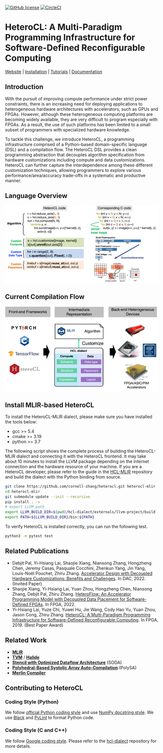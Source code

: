 <!--- Copyright HeteroCL authors. All Rights Reserved. -->
<!--- SPDX-License-Identifier: Apache-2.0  -->

[![GitHub license](https://dmlc.github.io/img/apache2.svg)](./LICENSE)
[![CircleCI](https://circleci.com/gh/cornell-zhang/heterocl/tree/main.svg?style=svg&circle-token=2b5ee9faf30b94aac41b61032d03e4654a65079d)](https://circleci.com/gh/cornell-zhang/heterocl/tree/main)

HeteroCL: A Multi-Paradigm Programming Infrastructure for Software-Defined Reconfigurable Computing
===================================================================================================

[Website](http://heterocl.csl.cornell.edu/web/index.html) | [Installation](https://cornell-zhang.github.io/heterocl/setup/index.html) | [Tutorials](https://cornell-zhang.github.io/heterocl/index.html) | [Documentation](https://cornell-zhang.github.io/heterocl/index.html)

## Introduction

With the pursuit of improving compute performance under strict power constraints, there is an increasing need for deploying applications to heterogeneous hardware architectures with accelerators, such as GPUs and FPGAs. However, although these heterogeneous computing platforms are becoming widely available, they are very difficult to program especially with FPGAs. As a result, the use of such platforms has been limited to a small subset of programmers with specialized hardware knowledge.

To tackle this challenge, we introduce HeteroCL, a programming infrastructure comprised of a Python-based domain-specific language (DSL) and a compilation flow. 
The HeteroCL DSL provides a clean programming abstraction that decouples algorithm specification from hardware customizations including compute and data customizations. HeteroCL can further capture the interdependence among these different customization techniques, allowing programmers to explore various performance/area/accuracy trade-offs in a systematic and productive manner. 
<!-- In addition, our framework currently provides two advanced domain-specific optimizations with stencil analysis and systolic array generation, which produce highly efficient microarchitectures for accelerating popular workloads from image processing and deep learning domains. -->

## Language Overview

![flow](docs/lang_overview.png)

## Current Compilation Flow

![flow](docs/compile_flow_mlir.png)

## Install MLIR-based HeteroCL
To install the HeteroCL-MLIR dialect, please make sure you have installed the tools below:

- gcc >= 5.4
- cmake >= 3.19
- python >= 3.7

The following script shows the complete process of building the HeteroCL-MLIR dialect and connecting it with the HeteroCL frontend. It may take about 10 minutes to install the LLVM package depending on the internet connection and the hardware resource of your machine. If you are a HeteroCL developer, please refer to the guide in the [HCL-MLIR](https://github.com/cornell-zhang/hcl-dialect) repository and build the dialect with the Python binding from source.

```bash
git clone https://github.com/cornell-zhang/heterocl.git heterocl-mlir
cd heterocl-mlir
git submodule update --init --recursive
pip install . -v
# export LLVM path
export LLVM_BUILD_DIR=$(pwd)/hcl-dialect/externals/llvm-project/build
export PATH=${LLVM_BUILD_DIR}/bin:${PATH}
```

To verify HeteroCL is installed correctly, you can run the following test.

```bash
python3 -m pytest test
```


## Related Publications

* Debjit Pal, Yi-Hsiang Lai, Shaojie Xiang, Niansong Zhang, Hongzheng Chen, Jeremy Casas, Pasquale Cocchini, Zhenkun Yang, Jin Yang, Louis-Noël Pouchet, Zhiru Zhang. [Accelerator Design with Decoupled Hardware Customizations: Benefits and Challenges](https://www.csl.cornell.edu/~zhiruz/pdfs/hcl-invited-dac2022.pdf). In DAC, 2022. (Invited Paper)
* Shaojie Xiang, Yi-Hsiang Lai, Yuan Zhou, Hongzheng Chen, Niansong Zhang, Debjit Pal, Zhiru Zhang. [HeteroFlow: An Accelerator Programming Model with Decoupled Data Placement for Software-Defined FPGAs](https://www.csl.cornell.edu/~zhiruz/pdfs/heteroflow-fpga2022.pdf). In FPGA, 2022.
* Yi-Hsiang Lai, Yuze Chi, Yuwei Hu, Jie Wang, Cody Hao Yu, Yuan Zhou, Jason Cong, Zhiru Zhang. [HeteroCL: A Multi-Paradigm Programming Infrastructure for Software-Defined Reconfigurable Computing](https://www.csl.cornell.edu/~zhiruz/pdfs/heterocl-fpga2019.pdf). In FPGA, 2019. (Best Paper Award)

## Related Work

* **[MLIR](https://arxiv.org/pdf/2002.11054.pdf)**
* **[TVM](https://tvm.ai)** / **[Halide](https://halide-lang.org)**
* **[Stencil with Optimized Dataflow Architecture](https://vast.cs.ucla.edu/~chiyuze/pub/iccad18.pdf)** (SODA)
* **[Polyhedral-Based Systolic Array Auto-Compilation](http://cadlab.cs.ucla.edu/~jaywang/papers/iccad18-polysa.pdf)** (PolySA)
* **[Merlin Compiler](https://www.falconcomputing.com/merlin-fpga-compiler/)**


## Contributing to HeteroCL

### Coding Style (Python)

We follow [official Python coding style](https://www.python.org/dev/peps/pep-0008/#descriptive-naming-styles) and use [NumPy docstring style](https://numpydoc.readthedocs.io/en/latest/format.html#other-points-to-keep-in-mind). We use [Black](https://pypi.org/project/black/) and [PyLint](https://pylint.readthedocs.io/) to format Python code.

### Coding Style (C and C++)

We follow [Google coding style](https://google.github.io/styleguide/cppguide.htm). Please refer to the [hcl-dialect](https://github.com/cornell-zhang/hcl-dialect) repository for more details.
